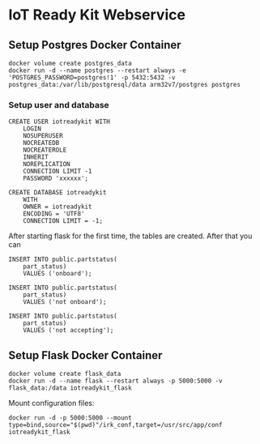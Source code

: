 # IoT Ready Kit Webservice #



## Setup Postgres Docker Container ##
    docker volume create postgres_data
    docker run -d --name postgres --restart always -e 'POSTGRES_PASSWORD=postgres!1' -p 5432:5432 -v postgres_data:/var/lib/postgresql/data arm32v7/postgres postgres

### Setup user and database ###
```
CREATE USER iotreadykit WITH
	LOGIN
	NOSUPERUSER
	NOCREATEDB
	NOCREATEROLE
	INHERIT
	NOREPLICATION
	CONNECTION LIMIT -1
	PASSWORD 'xxxxxx';

CREATE DATABASE iotreadykit
    WITH
    OWNER = iotreadykit
    ENCODING = 'UTF8'
    CONNECTION LIMIT = -1;

```
After starting flask for the first time, the tables are created. After that you can
```
INSERT INTO public.partstatus(
	part_status)
	VALUES ('onboard');

INSERT INTO public.partstatus(
	part_status)
	VALUES ('not onboard');

INSERT INTO public.partstatus(
	part_status)
	VALUES ('not accepting');
```

## Setup Flask Docker Container ##

    docker volume create flask_data
    docker run -d --name flask --restart always -p 5000:5000 -v flask_data:/data iotreadykit_flask

Mount configuration files: 

    docker run -d -p 5000:5000 --mount type=bind,source="$(pwd)"/irk_conf,target=/usr/src/app/conf iotreadykit_flask